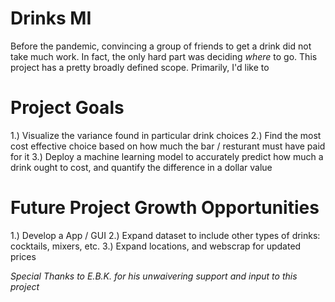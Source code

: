 # Drinks MI

Before the pandemic, convincing a group of friends to get a drink did not take much work. In fact, the only hard part was deciding _where_ to go. This project has a pretty broadly 
defined scope. Primarily, I'd like to 


# Project Goals 
 1.) Visualize the variance found in particular drink choices 
 2.) Find the most cost effective choice based on how much the bar / resturant must have paid for it 
 3.) Deploy a machine learning model to accurately predict how much a drink ought to cost, and quantify the difference in a dollar value 

# Future Project Growth Opportunities 
 1.) Develop a App / GUI 
 2.) Expand dataset to include other types of drinks: cocktails, mixers, etc. 
 3.) Expand locations, and webscrap for updated prices 
 
 
*Special Thanks to E.B.K. for his unwaivering support and input to this project* 
